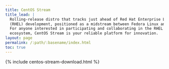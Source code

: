 ```yaml
---
title: CentOS Stream
title_lead: |
  Rolling-release distro that tracks just ahead of Red Hat Enterprise Linux
  (RHEL) development, positioned as a midstream between Fedora Linux and RHEL.
  For anyone interested in participating and collaborating in the RHEL
  ecosystem, CentOS Stream is your reliable platform for innovation.
layout: page
permalink: /:path/:basename/index.html
toc: true
---
```


{% include centos-stream-download.html %}
